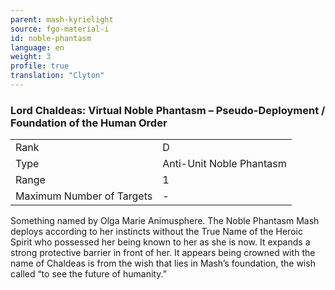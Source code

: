 ```yaml
---
parent: mash-kyrielight
source: fgo-material-i
id: noble-phantasm
language: en
weight: 3
profile: true
translation: "Clyton"
---
```


### Lord Chaldeas: Virtual Noble Phantasm – Pseudo-Deployment / Foundation of the Human Order

<table>
  <tr><td>Rank</td><td>D</td></tr>
  <tr><td>Type</td><td>Anti-Unit Noble Phantasm</td></tr>
  <tr><td>Range</td><td>1</td></tr>
  <tr><td>Maximum Number of Targets</td><td>-</td></tr>
</table>

Something named by Olga Marie Animusphere. The Noble Phantasm Mash deploys according to her instincts without the True Name of the Heroic Spirit who possessed her being known to her as she is now. It expands a strong protective barrier in front of her. It appears being crowned with the name of Chaldeas is from the wish that lies in Mash’s foundation, the wish called “to see the future of humanity.”
